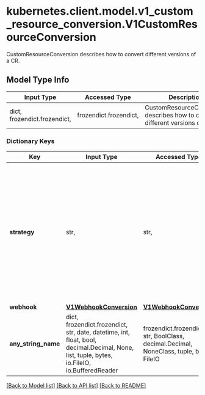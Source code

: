 # kubernetes.client.model.v1_custom_resource_conversion.V1CustomResourceConversion

CustomResourceConversion describes how to convert different versions of a CR.

## Model Type Info
Input Type | Accessed Type | Description | Notes
------------ | ------------- | ------------- | -------------
dict, frozendict.frozendict,  | frozendict.frozendict,  | CustomResourceConversion describes how to convert different versions of a CR. | 

### Dictionary Keys
Key | Input Type | Accessed Type | Description | Notes
------------ | ------------- | ------------- | ------------- | -------------
**strategy** | str,  | str,  | strategy specifies how custom resources are converted between versions. Allowed values are: - &#x60;None&#x60;: The converter only change the apiVersion and would not touch any other field in the custom resource. - &#x60;Webhook&#x60;: API Server will call to an external webhook to do the conversion. Additional information   is needed for this option. This requires spec.preserveUnknownFields to be false, and spec.conversion.webhook to be set. | 
**webhook** | [**V1WebhookConversion**](V1WebhookConversion.md) | [**V1WebhookConversion**](V1WebhookConversion.md) |  | [optional] 
**any_string_name** | dict, frozendict.frozendict, str, date, datetime, int, float, bool, decimal.Decimal, None, list, tuple, bytes, io.FileIO, io.BufferedReader | frozendict.frozendict, str, BoolClass, decimal.Decimal, NoneClass, tuple, bytes, FileIO | any string name can be used but the value must be the correct type | [optional]

[[Back to Model list]](../../README.md#documentation-for-models) [[Back to API list]](../../README.md#documentation-for-api-endpoints) [[Back to README]](../../README.md)

